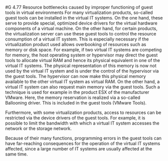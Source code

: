 #G 4.77 Resource bottlenecks caused by improper functioning of guest tools in virtual environments
For many virtualization products, so-called guest tools can be installed in the virtual IT systems. On the one hand, these serve to provide special, optimized device drivers for the virtual hardware components of a virtual machine. On the other hand, for certain products, the virtualization server can use these guest tools to control the resource consumption of a virtual IT system. This is especially necessary if the virtualization product used allows overbooking of resources such as memory or disk space. For example, if two virtual IT systems are competing for memory, the host operating system or hypervisor may direct the guest tools to allocate virtual RAM and hence its physical equivalent in one of the virtual IT systems. The physical representation of this memory is now not used by the virtual IT system and is under the control of the hypervisor via the guest tools. The hypervisor can now make this physical memory available to the other virtual IT system as virtual RAM. On the other hand, a virtual IT system can also request main memory via the guest tools. Such a technique is used for example in the product ESX of the manufacturer VMware. Here, the memory reservation is realized via a so-called Ballooning driver. This is included in the guest tools (VMware Tools).

Furthermore, with some virtualization products, access to resources can be restricted via the device drivers of the guest tools. For example, it is possible to limit the bandwidth with which a virtual IT system accesses the network or the storage network.

Because of their many functions, programming errors in the guest tools can have far-reaching consequences for the operation of the virtual IT systems affected, since a large number of IT systems are usually affected at the same time.




